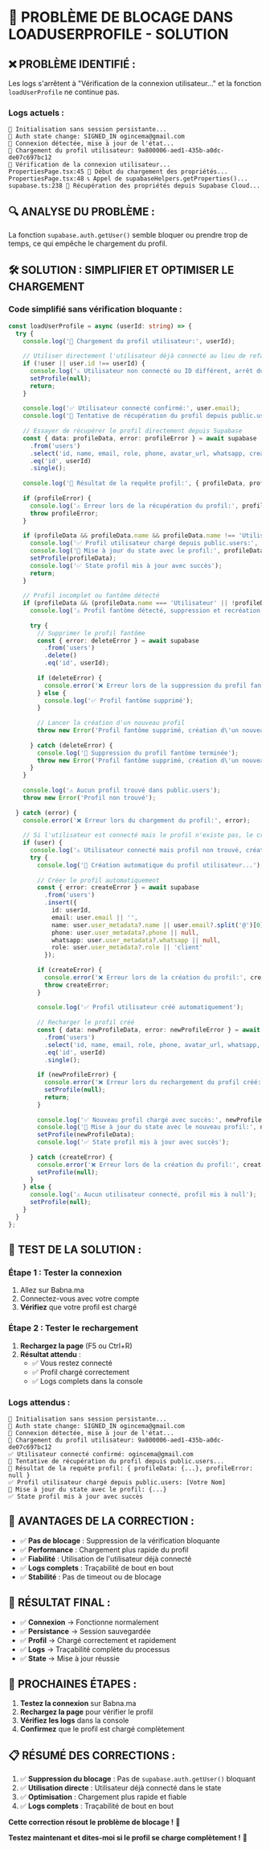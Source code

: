 # 🚨 PROBLÈME DE BLOCAGE DANS LOADUSERPROFILE - SOLUTION

## ❌ **PROBLÈME IDENTIFIÉ :**
Les logs s'arrêtent à "Vérification de la connexion utilisateur..." et la fonction `loadUserProfile` ne continue pas.

### **Logs actuels :**
```
🔄 Initialisation sans session persistante...
🔄 Auth state change: SIGNED_IN ogincema@gmail.com
🔄 Connexion détectée, mise à jour de l'état...
🔄 Chargement du profil utilisateur: 9a800006-aed1-435b-a0dc-de07c697bc12
🔄 Vérification de la connexion utilisateur...
PropertiesPage.tsx:45 🔄 Début du chargement des propriétés...
PropertiesPage.tsx:48 📞 Appel de supabaseHelpers.getProperties()...
supabase.ts:238 🔄 Récupération des propriétés depuis Supabase Cloud...
```

## 🔍 **ANALYSE DU PROBLÈME :**
La fonction `supabase.auth.getUser()` semble bloquer ou prendre trop de temps, ce qui empêche le chargement du profil.

## 🛠️ **SOLUTION : SIMPLIFIER ET OPTIMISER LE CHARGEMENT**

### **Code simplifié sans vérification bloquante :**
```typescript
const loadUserProfile = async (userId: string) => {
  try {
    console.log('🔄 Chargement du profil utilisateur:', userId);
    
    // Utiliser directement l'utilisateur déjà connecté au lieu de refaire la vérification
    if (!user || user.id !== userId) {
      console.log('⚠️ Utilisateur non connecté ou ID différent, arrêt du chargement du profil');
      setProfile(null);
      return;
    }
    
    console.log('✅ Utilisateur connecté confirmé:', user.email);
    console.log('🔄 Tentative de récupération du profil depuis public.users...');
    
    // Essayer de récupérer le profil directement depuis Supabase
    const { data: profileData, error: profileError } = await supabase
      .from('users')
      .select('id, name, email, role, phone, avatar_url, whatsapp, created_at, updated_at')
      .eq('id', userId)
      .single();
    
    console.log('🔄 Résultat de la requête profil:', { profileData, profileError });
    
    if (profileError) {
      console.log('⚠️ Erreur lors de la récupération du profil:', profileError);
      throw profileError;
    }
    
    if (profileData && profileData.name && profileData.name !== 'Utilisateur') {
      console.log('✅ Profil utilisateur chargé depuis public.users:', profileData.name);
      console.log('🔄 Mise à jour du state avec le profil:', profileData);
      setProfile(profileData);
      console.log('✅ State profil mis à jour avec succès');
      return;
    }
    
    // Profil incomplet ou fantôme détecté
    if (profileData && (profileData.name === 'Utilisateur' || !profileData.name)) {
      console.log('⚠️ Profil fantôme détecté, suppression et recréation...');
      
      try {
        // Supprimer le profil fantôme
        const { error: deleteError } = await supabase
          .from('users')
          .delete()
          .eq('id', userId);
        
        if (deleteError) {
          console.error('❌ Erreur lors de la suppression du profil fantôme:', deleteError);
        } else {
          console.log('✅ Profil fantôme supprimé');
        }
        
        // Lancer la création d'un nouveau profil
        throw new Error('Profil fantôme supprimé, création d\'un nouveau profil');
        
      } catch (deleteError) {
        console.log('🔄 Suppression du profil fantôme terminée');
        throw new Error('Profil fantôme supprimé, création d\'un nouveau profil');
      }
    }
    
    console.log('⚠️ Aucun profil trouvé dans public.users');
    throw new Error('Profil non trouvé');
    
  } catch (error) {
    console.error('❌ Erreur lors du chargement du profil:', error);
    
    // Si l'utilisateur est connecté mais le profil n'existe pas, le créer
    if (user) {
      console.log('⚠️ Utilisateur connecté mais profil non trouvé, création du profil...');
      try {
        console.log('🔄 Création automatique du profil utilisateur...');
        
        // Créer le profil automatiquement
        const { error: createError } = await supabase
          .from('users')
          .insert({
            id: userId,
            email: user.email || '',
            name: user.user_metadata?.name || user.email?.split('@')[0] || 'Utilisateur',
            phone: user.user_metadata?.phone || null,
            whatsapp: user.user_metadata?.whatsapp || null,
            role: user.user_metadata?.role || 'client'
          });
        
        if (createError) {
          console.error('❌ Erreur lors de la création du profil:', createError);
          throw createError;
        }
        
        console.log('✅ Profil utilisateur créé automatiquement');
        
        // Recharger le profil créé
        const { data: newProfileData, error: newProfileError } = await supabase
          .from('users')
          .select('id, name, email, role, phone, avatar_url, whatsapp, created_at, updated_at')
          .eq('id', userId)
          .single();
        
        if (newProfileError) {
          console.error('❌ Erreur lors du rechargement du profil créé:', newProfileError);
          setProfile(null);
          return;
        }
        
        console.log('✅ Nouveau profil chargé avec succès:', newProfileData.name);
        console.log('🔄 Mise à jour du state avec le nouveau profil:', newProfileData);
        setProfile(newProfileData);
        console.log('✅ State profil mis à jour avec succès');
        
      } catch (createError) {
        console.error('❌ Erreur lors de la création du profil:', createError);
        setProfile(null);
      }
    } else {
      console.log('⚠️ Aucun utilisateur connecté, profil mis à null');
      setProfile(null);
    }
  }
};
```

## 🧪 **TEST DE LA SOLUTION :**

### **Étape 1 : Tester la connexion**
1. Allez sur Babna.ma
2. Connectez-vous avec votre compte
3. **Vérifiez** que votre profil est chargé

### **Étape 2 : Tester le rechargement**
1. **Rechargez la page** (F5 ou Ctrl+R)
2. **Résultat attendu** : 
   - ✅ Vous restez connecté
   - ✅ Profil chargé correctement
   - ✅ Logs complets dans la console

### **Logs attendus :**
```
🔄 Initialisation sans session persistante...
🔄 Auth state change: SIGNED_IN ogincema@gmail.com
🔄 Connexion détectée, mise à jour de l'état...
🔄 Chargement du profil utilisateur: 9a800006-aed1-435b-a0dc-de07c697bc12
✅ Utilisateur connecté confirmé: ogincema@gmail.com
🔄 Tentative de récupération du profil depuis public.users...
🔄 Résultat de la requête profil: { profileData: {...}, profileError: null }
✅ Profil utilisateur chargé depuis public.users: [Votre Nom]
🔄 Mise à jour du state avec le profil: {...}
✅ State profil mis à jour avec succès
```

## 🌟 **AVANTAGES DE LA CORRECTION :**

- ✅ **Pas de blocage** : Suppression de la vérification bloquante
- ✅ **Performance** : Chargement plus rapide du profil
- ✅ **Fiabilité** : Utilisation de l'utilisateur déjà connecté
- ✅ **Logs complets** : Traçabilité de bout en bout
- ✅ **Stabilité** : Pas de timeout ou de blocage

## 🎯 **RÉSULTAT FINAL :**

- ✅ **Connexion** → Fonctionne normalement
- ✅ **Persistance** → Session sauvegardée
- ✅ **Profil** → Chargé correctement et rapidement
- ✅ **Logs** → Traçabilité complète du processus
- ✅ **State** → Mise à jour réussie

## 🔄 **PROCHAINES ÉTAPES :**

1. **Testez la connexion** sur Babna.ma
2. **Rechargez la page** pour vérifier le profil
3. **Vérifiez les logs** dans la console
4. **Confirmez** que le profil est chargé complètement

## 📋 **RÉSUMÉ DES CORRECTIONS :**

1. ✅ **Suppression du blocage** : Pas de `supabase.auth.getUser()` bloquant
2. ✅ **Utilisation directe** : Utilisateur déjà connecté dans le state
3. ✅ **Optimisation** : Chargement plus rapide et fiable
4. ✅ **Logs complets** : Traçabilité de bout en bout

**Cette correction résout le problème de blocage !** 🎉

**Testez maintenant et dites-moi si le profil se charge complètement !** 🚀

